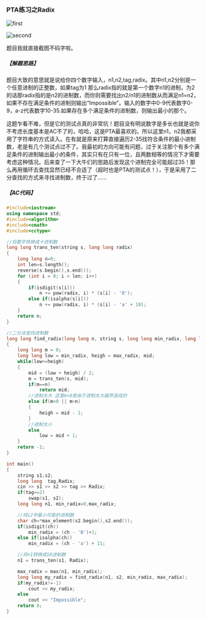 
### PTA练习之Radix

![first](https://github.com/onlyone2019/prepare-for-PAT/blob/master/doc/images/radix1.PNG)

![second](https://github.com/onlyone2019/prepare-for-PAT/blob/master/doc/images/radix2.PNG)

题目我就直接截图不码字啦。


##### 【解题思路】

题目大致的意思就是说给你四个数字输入，n1,n2,tag,radix。其中n1,n2分别是一个任意进制的正整数，如果tag为1 那么radix指的就是第一个数字n1的进制，为2的话那radix指的是n2的进制数，而你则需要找出n2/n1的进制数从而满足n1=n2，如果不存在满足条件的进制则输出“Impossible”。输入的数字中0-9代表数字0-9，a-z代表数字10-35.如果存在多个满足条件的进制数，则输出最小的那个。


这题乍看不难，但是它的测试点真的非常坑！题目没有明说数字是多长也就是说你不考虑长度基本是AC不了的，哈哈，这是PTA最喜欢的。所以这里n1，n2我都采用了字符串的方式读入。在有就是原来打算直接遍历2-35找符合条件的最小进制数，老是有几个测试点过不了。我最初的方向可能有问题，过于关注那个有多个满足条件的进制输出最小的条件，其实只有在只有一位，且两数相等的情况下才需要考虑这种情况。后来查了一下大牛们的思路后发现这个进制完全可能超过35！那么再用循环去查找显然已经不合适了（超时也是PTA的测试点！），于是采用了二分查找的方式来寻找进制数，终于过了……


##### 【AC代码】

```C++
#include<iostream>
using namespace std;
#include<algorithm>
#include<cmath>
#include<cctype>

//将数字转换成十进制数
long long trans_ten(string s, long long radix)
{
	long long n=0;
	int len=s.length();
	reverse(s.begin(),s.end());
	for (int i = 0; i < len; i++)
	{
		if(isdigit(s[i]))
			n += pow(radix, i) * (s[i] - '0');
		else if(isalpha(s[i]))
			n += pow(radix, i) * (s[i] - 'a' + 10);
	}
	return n;
}

//二分法查找进制数
long long find_radix(long long n, string s, long long min_radix, long long max_radix)
{
	long long m = 0;
	long long low = min_radix, heigh = max_radix, mid;
	while(low<=heigh)
	{
		mid = (low + heigh) / 2;
		m = trans_ten(s, mid);
		if(m==n)
			return mid;
		//进制太大 这里m<0是由于进制太大越界造成的
		else if(m<0 || m>n)
		{
			heigh = mid - 1;
		}
		//进制太小
		else
			low = mid + 1;
	}
	return -1;
}

int main()
{
	string s1,s2;
	long long  tag,Radix;
	cin >> s1 >> s2 >> tag >> Radix;
	if(tag==2)
		swap(s1, s2);
	long long n1, min_radix=0,max_radix;

	//找s2中最小可能的进制数
	char ch=*max_element(s2.begin(),s2.end());
	if(isdigit(ch))
		min_radix = (ch - '0')+1;
	else if(isalpha(ch))
		min_radix = (ch - 'a') + 11;

	//将n1转换成10进制数
	n1 = trans_ten(s1, Radix);

	max_radix = max(n1, min_radix);
	long long my_radix = find_radix(n1, s2, min_radix, max_radix);
	if(my_radix!=-1)
		cout << my_radix;
	else
		cout << "Impossible";
	return 0;
}
```
